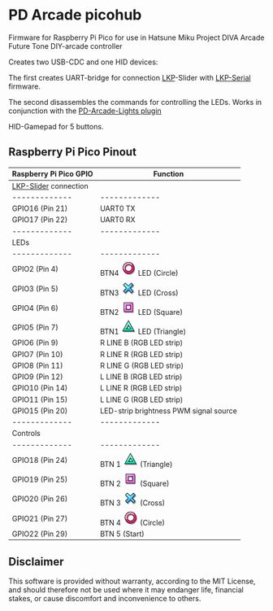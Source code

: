PD Arcade picohub
=================================

Firmware for Raspberry Pi Pico for use in Hatsune Miku Project DIVA Arcade Future Tone DIY-arcade controller 

Creates two USB-CDC and one HID devices:

The first creates UART-bridge for connection [LKP](https://github.com/Project-Alpaca/LKP)-Slider with [LKP-Serial](https://github.com/Project-Alpaca/LKP-FW) firmware.

The second disassembles the commands for controlling the LEDs. Works in conjunction with the [PD-Arcade-Lights plugin](https://github.com/steelpuxnastik/PD-Arcade-Lights)

HID-Gamepad for 5 buttons.

Raspberry Pi Pico Pinout
------------------------

| Raspberry Pi Pico GPIO | Function |
|-------------|-------------|
| 			[LKP-Slider](https://github.com/Project-Alpaca/LKP) connection				|
|-------------|-------------|
| GPIO16 (Pin 21)        | UART0 TX |
| GPIO17 (Pin 22)        | UART0 RX |
|-------------|-------------|
| LEDs      |
|-------------|-------------|
| GPIO2 (Pin 4)          | BTN4 ![Circle](/images/circle.png) LED (Circle) |
| GPIO3 (Pin 5)          | BTN3 ![Cross](/images/cross.png) LED (Cross) |
| GPIO4 (Pin 6)          | BTN2 ![Square](/images/square.png) LED (Square) |
| GPIO5 (Pin 7)          | BTN1 ![Triangle](/images/triangle.png) LED (Triangle) |
| GPIO6 (Pin 9)          | R LINE B (RGB LED strip)|
| GPIO7 (Pin 10)         | R LINE R (RGB LED strip)|
| GPIO8 (Pin 11)         | R LINE G (RGB LED strip)|
| GPIO9 (Pin 12)         | L LINE B (RGB LED strip)|
| GPIO10 (Pin 14)        | L LINE R (RGB LED strip)|
| GPIO11 (Pin 15)        | L LINE G (RGB LED strip)|
| GPIO15 (Pin 20)        | LED-strip brightness PWM signal source|
|-------------			|-------------|
| 			Controls	 			|
|-------------			|-------------|
| GPIO18 (Pin 24)        |  BTN 1 ![Triangle](/images/triangle.png) (Triangle) |
| GPIO19 (Pin 25)        |  BTN 2 ![Square](/images/square.png) (Square) |
| GPIO20 (Pin 26)        |  BTN 3 ![Cross](/images/cross.png) (Cross) |
| GPIO21 (Pin 27)        |  BTN 4 ![Circle](/images/circle.png) (Circle) |
| GPIO22 (Pin 29)        |  BTN 5 (Start)  |

Disclaimer
----------

This software is provided without warranty, according to the MIT License, and should therefore not be used where it may endanger life, financial stakes, or cause discomfort and inconvenience to others.
